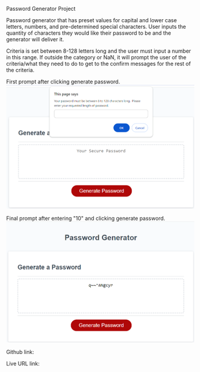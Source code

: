 Password Generator Project

Password generator that has preset values for capital and lower case letters, numbers, and pre-determined special characters.  User inputs the quantity of characters they would like their password to be and the generator will deliver it.

Criteria is set between 8-128 letters long and the user must input a number in this range.  If outside the category or NaN, it will prompt the user of the criteria/what they need to do to get to the confirm messages for the rest of the criteria.

First prompt after clicking generate password.
![Alt text](image.png)

Final prompt after entering "10" and clicking generate password.
![Alt text](image-1.png)

Github link:


Live URL link:

